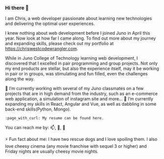 ### Hi there 👋

I am Chris, a web developer passionate about learning new technologies and delivering the optimal user experiences.

I knew nothing about web development before I joined Juno in April this year. Now look at how far I came along. To find out more about my journey and expanding skills, please check out my portfolio at https://chriswestcodewrangler.com.

While in Juno College of Technology learning web development, I discovered that I excelled in pair programming and group projects. Not only my end products are stellar, but also the experience itself, may it be working in pair or in groups, was stimulating and fun filled, even the challenges along the way.

🔭 I’m currently working with several of my Juno classmates on a few projects that are in high demand from the industry, such as an e-commerce web application, a simulation of instagram site and more...
🌱 I’m currently expanding my skills in React, Angular and Vue, as well as dabbling in some back-end skills(Python, Mongo).

 	:page_with_curl: My resume can be found here.
  
  You can reach me by: 📫, :calendar:, :link:
  
⚡ Fun fact about me: I have two rescue dogs and I love spoiling them. I also love cheesy cinema (any movie franchise with sequel 3 or higher) and Friday nights are usually cheesy movie nights.

<!--
**Westc13/Westc13** is a ✨ _special_ ✨ repository because its `README.md` (this file) appears on your GitHub profile.

Here are some ideas to get you started:
- 👯 I’m looking to collaborate on ...
- 🤔 I’m looking for help with ...
- 💬 Ask me about ...
- 
- 😄 Pronouns: ...

-->
